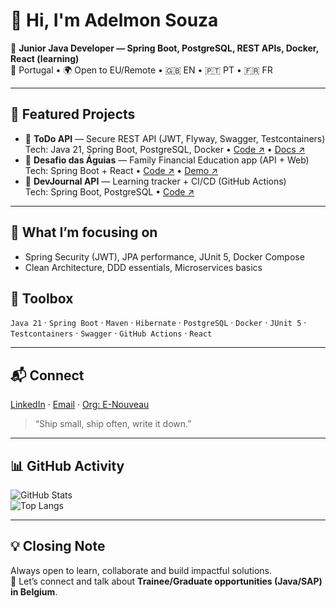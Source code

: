 # 👋 Hi, I'm Adelmon Souza

🎯 **Junior Java Developer — Spring Boot, PostgreSQL, REST APIs, Docker, React (learning)**  
📍 Portugal • 🌍 Open to EU/Remote • 🇬🇧 EN • 🇵🇹 PT • 🇫🇷 FR

---

## 🚀 Featured Projects
- 🧩 **ToDo API** — Secure REST API (JWT, Flyway, Swagger, Testcontainers)  
  Tech: Java 21, Spring Boot, PostgreSQL, Docker • [Code ↗](https://github.com/adelmonsouza/todo-api) • [Docs ↗](https://todo-api.onrender.com/swagger-ui)
- 🦅 **Desafio das Águias** — Family Financial Education app (API + Web)  
  Tech: Spring Boot + React • [Code ↗](https://github.com/adelmonsouza/desafio-das-aguias) • [Demo ↗](https://desafio-das-aguias.onrender.com)
- 📘 **DevJournal API** — Learning tracker + CI/CD (GitHub Actions)  
  Tech: Spring Boot, PostgreSQL • [Code ↗](https://github.com/adelmonsouza/devjournal-api)

---

## 🧠 What I’m focusing on
- Spring Security (JWT), JPA performance, JUnit 5, Docker Compose
- Clean Architecture, DDD essentials, Microservices basics

## 🧰 Toolbox
`Java 21` · `Spring Boot` · `Maven` · `Hibernate` · `PostgreSQL` · `Docker` · `JUnit 5` · `Testcontainers` · `Swagger` · `GitHub Actions` · `React`

---

## 📬 Connect
[LinkedIn](https://www.linkedin.com/in/adelmonsouza/) · [Email](mailto:contato@enouveau.io) · [Org: E-Nouveau](https://github.com/e-nouveau)

> “Ship small, ship often, write it down.”


---

## 📊 GitHub Activity
![GitHub Stats](https://github-readme-stats.vercel.app/api?username=adelmonsouza&show_icons=true&theme=react&hide_border=true)  
![Top Langs](https://github-readme-stats.vercel.app/api/top-langs/?username=adelmonsouza&layout=compact&theme=react&hide_border=true)  

---

## 💡 Closing Note
Always open to learn, collaborate and build impactful solutions.  
📩 Let’s connect and talk about **Trainee/Graduate opportunities (Java/SAP) in Belgium**.  
